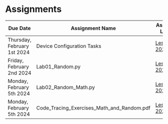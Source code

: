# Assignments

|Due Date|Assignment Name|Assignment Location|
|---|---|---|
|Thursday, February 1st 2024|Device Configuration Tasks|<a href='https://github.com/MrSwotinsky/Python_2_Spring_2024/blob/main/Lessons/2024_02_01_Device_Configuration_and_Intro_to_Modules.md'>Lesson: 2024_02_01</a>|
|Friday, February 2nd 2024|Lab01_Random.py|<a href='https://github.com/MrSwotinsky/Python_2_Spring_2024/blob/main/Lessons/2024_02_01_Device_Configuration_and_Intro_to_Modules.md'>Lesson: 2024_02_01</a>|
|Monday, February 5th 2024|Lab02_Random_Math.py|<a href='https://github.com/MrSwotinsky/Python_2_Spring_2024/blob/main/Lessons/2024_02_02_Module_Documentation_and_Random_and_Math_Modules.md'>Lesson: 2024_02_02</a>|
|Monday, February 5th 2024|Code_Tracing_Exercises_Math_and_Random.pdf|<a href='https://github.com/MrSwotinsky/Python_2_Spring_2024/blob/main/Lessons/2024_02_05_Analyzing_Code_Random_and_Math_Modules.md'>Lesson: 2024_02_05</a>|
